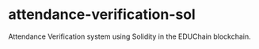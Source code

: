 # attendance-verification-sol
Attendance Verification system using Solidity in the EDUChain blockchain.
